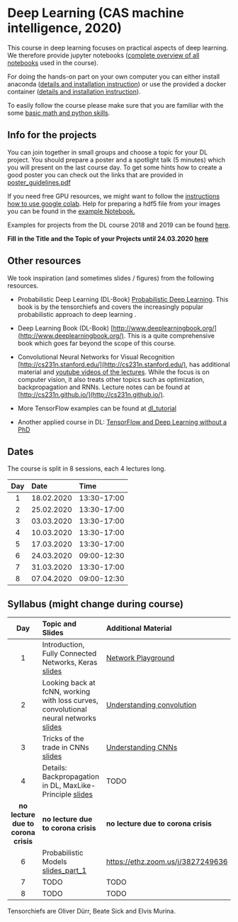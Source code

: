 
# Deep Learning (CAS machine intelligence, 2020) 

This course in deep learning focuses on practical aspects of deep learning. We therefore provide jupyter notebooks ([complete overview of all notebooks](https://github.com/tensorchiefs/dl_course_2020/tree/master/notebooks) used in the course).

For doing the hands-on part on your own computer you can either install anaconda ([details and installation instruction](anaconda.md)) or use the provided a docker container ([details and installation instruction](docker.md)).

To easily follow the course please make sure that you are familiar with the some [basic math and python skills](prerequistites.md). 

## Info for the projects
You can join together in small groups and choose a topic for your DL project. You should prepare a poster and a spotlight talk (5 minutes) which you will present on the last course day. To get some hints how to create a good poster you can check out the links that are provided in <a href="https://www.dropbox.com/s/u1f6mqk4pc3uhxe/poster-guidelines.pdf?dl=1">poster_guidelines.pdf</a> 

If you need free GPU resources, we might want to follow the [instructions how to use google colab](co.md). Help for preparing a hdf5 file from your images you can be found in the <a href="https://github.com/tensorchiefs/dl_course_2018/blob/master/notebooks/data_prep.ipynb"> example Notebook.</a> 

Examples for projects from the DL course 2018 and 2019 can be found [here](projects.md).

**Fill in the Title and the Topic of your Projects until 24.03.2020 [here](https://docs.google.com/spreadsheets/d/18VFrPbKq3YSOg8Ebc1q1wGgkfgaWl7IkcCClGEDGj6Q/edit#gid=0)**

## Other resources 
We took inspiration (and sometimes slides / figures) from the following resources.

* Probabilistic Deep Learning (DL-Book) [Probabilistic Deep Learning](https://www.manning.com/books/probabilistic-deep-learning?a_aid=probabilistic_deep_learning&a_bid=78e55885). This book is by the tensorchiefs and covers the increasingly popular probabilistic approach to deep learning .

* Deep Learning Book (DL-Book) [http://www.deeplearningbook.org/](http://www.deeplearningbook.org/). This is a quite comprehensive book which goes far beyond the scope of this course.

* Convolutional Neural Networks for Visual Recognition [http://cs231n.stanford.edu/](http://cs231n.stanford.edu/), has additional material and [youtube videos of the lectures](https://www.youtube.com/playlist?list=PLkt2uSq6rBVctENoVBg1TpCC7OQi31AlC). While the focus is on computer vision, it also treats other topics such as optimization, backpropagation and RNNs. Lecture notes can be found at [http://cs231n.github.io/](http://cs231n.github.io/).

* More TensorFlow examples can be found at [dl_tutorial](https://github.com/oduerr/dl_tutorial/tree/master/tensorflow/) 

* Another applied course in DL: [TensorFlow and Deep Learning without a PhD](https://cloud.google.com/blog/big-data/2017/01/learn-tensorflow-and-deep-learning-without-a-phd)

## Dates 
The course is split in 8 sessions, each 4 lectures long. 

| Day  |      Date    |      Time    |
|:--------:|:--------------|:---------------|
| 1        | 18.02.2020|13:30-17:00
| 2        | 25.02.2020|13:30-17:00
| 3        | 03.03.2020|13:30-17:00
| 4        | 10.03.2020|13:30-17:00
| 5        | 17.03.2020|13:30-17:00
| 6        | 24.03.2020|09:00-12:30
| 7        | 31.03.2020|13:30-17:00
| 8        | 07.04.2020|09:00-12:30

## Syllabus (might change during course)

| Day  |      Topic and Slides    |      Additional Material    |		Exercises and homework  |
|:----------------:|:-----------------------|:----------------------------|:--------------------------------------|
| 1        | Introduction, Fully Connected Networks, Keras [slides](https://github.com/tensorchiefs/dl_course_2020/blob/master/slides/01_Introduction.pdf) |[Network Playground](https://playground.tensorflow.org/) |[01_simple_forward_pass](https://github.com/tensorchiefs/dl_course_2020/blob/master/notebooks/01_simple_forward_pass.ipynb)<br>[02_fcnn_with_banknote](https://github.com/tensorchiefs/dl_course_2020/blob/master/notebooks/02_fcnn_with_banknote.ipynb)
| 2        |Looking back at fcNN, working with loss curves, convolutional neural networks [slides](https://github.com/tensorchiefs/dl_course_2020/blob/master/slides/02_CNN.pdf) |[Understanding convolution](https://towardsdatascience.com/intuitively-understanding-convolutions-for-deep-learning-1f6f42faee1)|[03_fcnn_mnist](https://github.com/tensorchiefs/dl_course_2020/blob/master/notebooks/03_fcnn_mnist.ipynb)<br>[04_fcnn_mnist_shuffled](https://github.com/tensorchiefs/dl_course_2020/blob/master/notebooks/04_fcnn_mnist_shuffled.ipynb)<br>[05_cnn_edge_lover](https://github.com/tensorchiefs/dl_course_2020/blob/master/notebooks/05_cnn_edge_lover.ipynb)<br>[06_cnn_mnist_shuffled](https://github.com/tensorchiefs/dl_course_2020/blob/master/notebooks/06_cnn_mnist_shuffled.ipynb)<br>[07_cifar10_norm](https://github.com/tensorchiefs/dl_course_2020/blob/master/notebooks/07_cifar10_norm.ipynb)
| 3        |Tricks of the trade in CNNs [slides](https://github.com/tensorchiefs/dl_course_2020/blob/master/slides/03_CNN.pdf)|[Understanding CNNs](http://cs231n.github.io/understanding-cnn)|[08_cifar10_tricks](https://github.com/tensorchiefs/dl_course_2020/blob/master/notebooks/08_cifar10_tricks.ipynb)<br>[09_1DConv](https://github.com/tensorchiefs/dl_course_2020/blob/master/notebooks/09_1DConv.ipynb)
| 4        |Details: Backpropagation in DL, MaxLike-Principle [slides](https://github.com/tensorchiefs/dl_course_2020/blob/master/slides/04_Details.pdf)|TODO|[10_linreg_tensorflow](https://github.com/tensorchiefs/dl_course_2020/blob/master/notebooks/10_linreg_tensorflow.ipynb)<br>[11_backpropagation](https://github.com/tensorchiefs/dl_course_2020/blob/master/notebooks/11_backpropagation.ipynb)<br>[maxlik](https://github.com/tensorchiefs/dl_book/blob/master/chapter_04/nb_ch04_01.ipynb)
|**no lecture due to corona crisis**         |**no lecture due to corona crisis**|**no lecture due to corona crisis**|**no lecture due to corona crisis**
|6     |Probabilistic Models [slides_part_1](https://github.com/tensorchiefs/dl_course_2020/blob/master/slides/05_Probabilistic_Modeling_part1.pdf)|https://ethz.zoom.us/j/3827249636 |[13_linreg_with_tfp](https://github.com/tensorchiefs/dl_course_2020/blob/master/notebooks/13_linreg_with_tfp.ipynb)<br>[14_poisreg_with_tfp](https://github.com/tensorchiefs/dl_course_2020/blob/master/notebooks/14_poisreg_with_tfp.ipynb)
| 7        |TODO|TODO|TODO
| 8        |TODO|TODO|TODO

Tensorchiefs are Oliver Dürr, Beate Sick and Elvis Murina.
